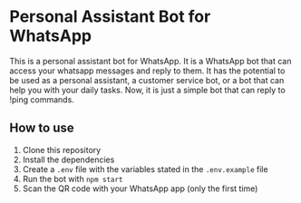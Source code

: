 # Personal Assistant Bot for WhatsApp

This is a personal assistant bot for WhatsApp. It is a WhatsApp bot that can access your whatsapp messages and reply to them. It has the potential to be used as a personal assistant, a customer service bot, or a bot that can help you with your daily tasks. Now, it is just a simple bot that can reply to !ping commands.

## How to use

1. Clone this repository
2. Install the dependencies
3. Create a `.env` file with the variables stated in the `.env.example` file
4. Run the bot with `npm start`
5. Scan the QR code with your WhatsApp app (only the first time)